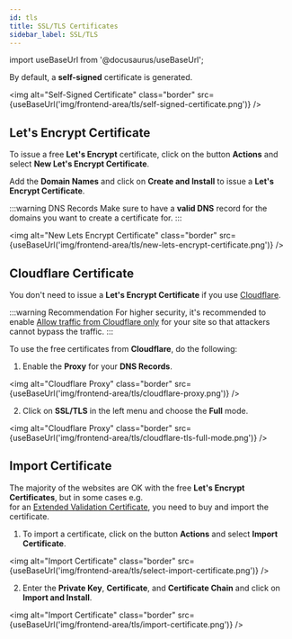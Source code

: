 ```yaml
---
id: tls
title: SSL/TLS Certificates
sidebar_label: SSL/TLS
---
```


import useBaseUrl from '@docusaurus/useBaseUrl';

By default, a **self-signed** certificate is generated.

<img alt="Self-Signed Certificate" class="border" src={useBaseUrl('img/frontend-area/tls/self-signed-certificate.png')} />

## Let's Encrypt Certificate

To issue a free **Let's Encrypt** certificate, click on the button **Actions** and select **New Let's Encrypt Certificate**.

Add the **Domain Names** and click on **Create and Install** to issue a **Let's Encrypt Certificate**.

:::warning DNS Records
Make sure to have a **valid DNS** record for the domains you want to create a certificate for.
:::

<img alt="New Lets Encrypt Certificate" class="border" src={useBaseUrl('img/frontend-area/tls/new-lets-encrypt-certificate.png')} />

## Cloudflare Certificate

You don't need to issue a **Let's Encrypt Certificate** if you use [Cloudflare](https://www.cloudflare.com).

:::warning Recommendation
For higher security, it's recommended to enable [Allow traffic from Cloudflare only](../security#cloudflare) for your site so that attackers cannot bypass the traffic.
:::

To use the free certificates from **Cloudflare**, do the following:

1. Enable the **Proxy** for your **DNS Records**.

<img alt="Cloudflare Proxy" class="border" src={useBaseUrl('img/frontend-area/tls/cloudflare-proxy.png')} />

2. Click on **SSL/TLS** in the left menu and choose the **Full** mode.

<img alt="Cloudflare Proxy" class="border" src={useBaseUrl('img/frontend-area/tls/cloudflare-tls-full-mode.png')} />

## Import Certificate

The majority of the websites are OK with the free **Let's Encrypt Certificates**, but in some cases e.g. <br />
for an [Extended Validation Certificate](https://en.wikipedia.org/wiki/Extended_Validation_Certificate), you need to buy and import
the certificate.

1. To import a certificate, click on the button **Actions** and select **Import Certificate**.

<img alt="Import Certificate" class="border" src={useBaseUrl('img/frontend-area/tls/select-import-certificate.png')} />

2. Enter the **Private Key**, **Certificate**, and **Certificate Chain** and click on **Import and Install**.

<img alt="Import Certificate" class="border" src={useBaseUrl('img/frontend-area/tls/import-certificate.png')} />
   
